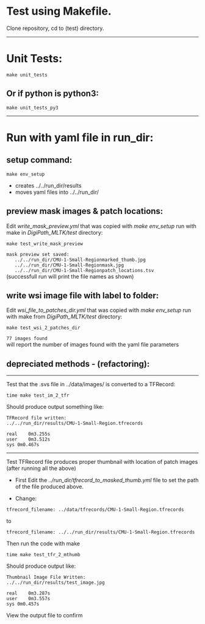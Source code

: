 # Test using Makefile.
Clone repository, cd to (test) directory.

****
# Unit Tests:
```
make unit_tests
```
## Or if python is python3:
```
make unit_tests_py3
```

****
# Run with yaml file in run_dir:
## setup command:
```
make env_setup
```
- creates ../../run_dir/results 
- moves yaml files into ../../run_dir/

## preview mask images & patch locations:
Edit _write_mask_preview.yml_ that was copied with _make env_setup_
run with make in _DigiPath_MLTK/test_ directory:
```
make test_write_mask_preview
```
`mask preview set saved:` <br>
`	../../run_dir/CMU-1-Small-Regionmarked_thumb.jpg` <br>
`	../../run_dir/CMU-1-Small-Regionmask.jpg` <br>
`	../../run_dir/CMU-1-Small-Regionpatch_locations.tsv` <br>
(successfull run will print the file names as shown)

## write wsi image file with label to folder:
Edit _wsi_file_to_patches_dir.yml_ that was copied with _make env_setup_
run with make from _DigiPath_MLTK/test_ directory:
```
make test_wsi_2_patches_dir
```
`77 images found` <br>
will report the number of images found with the yaml file parameters

## depreciated methods - (refactoring):
****
Test that the .svs file in ../data/images/ is converted to a TFRecord:
```
time make test_im_2_tfr
```
Should produce output something like:
```
TFRecord file written:
../../run_dir/results/CMU-1-Small-Region.tfrecords

real	0m3.255s
user	0m3.512s
sys	0m0.467s
```

****
Test TFRecord file produces proper thumbnail with location of patch images (after running all the above)
- First Edit the *../run_dir/tfrecord_to_masked_thumb.yml* file to set the path of the file produced above.

- Change:
```
tfrecord_filename: ../data/tfrecords/CMU-1-Small-Region.tfrecords
``` 
to
```
tfrecord_filename: ../../run_dir/results/CMU-1-Small-Region.tfrecords
```

Then run the code with make
```
time make test_tfr_2_mthumb
````
Should produce output like:
```
Thumbnail Image File Written:
../../run_dir/results/test_image.jpg

real	0m3.287s
user	0m3.557s
sys	0m0.457s
```
View the output file to confirm

